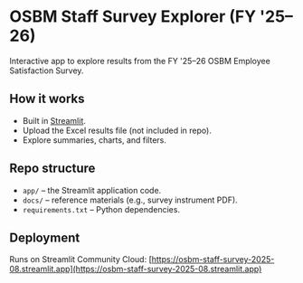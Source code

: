 # OSBM Staff Survey Explorer (FY '25–26)

Interactive app to explore results from the FY '25–26 OSBM Employee Satisfaction Survey.

## How it works
- Built in [Streamlit](https://streamlit.io/).
- Upload the Excel results file (not included in repo).
- Explore summaries, charts, and filters.

## Repo structure
- `app/` – the Streamlit application code.
- `docs/` – reference materials (e.g., survey instrument PDF).
- `requirements.txt` – Python dependencies.

## Deployment
Runs on Streamlit Community Cloud:
[https://osbm-staff-survey-2025-08.streamlit.app](https://osbm-staff-survey-2025-08.streamlit.app)